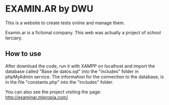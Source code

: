 EXAMIN.AR by DWU
=================

This is a website to create tests online and manage them. 

Examin.ar is a fictional company. This web was actually a project of school terciary.

## How to use

After download the code, run it with XAMPP on localhost and import the database called "Base de datos.sql" into the "includes" folder in phpMyAdmin service. The information for the connection to the database, is in the file "constants.php" into the "includes" folder.

You can also see the project visiting the page: http://examinar.mipropia.com/